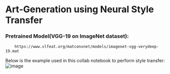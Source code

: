 # Art-Generation using Neural Style Transfer
### Pretrained Model(VGG-19 on ImageNet dataset): 
        https://www.vlfeat.org/matconvnet/models/imagenet-vgg-verydeep-19.mat
Below is the example used in this collab notebook to perform style transfer:
![image](https://github.com/user-attachments/assets/54ff1683-787b-45d9-bb33-c2037f800874)
